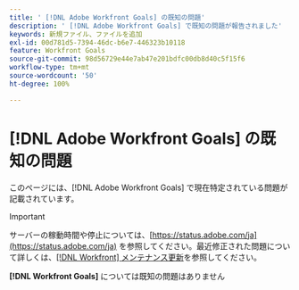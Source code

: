 ```yaml
---
title: ' [!DNL Adobe Workfront Goals] の既知の問題'
description: ' [!DNL Adobe Workfront Goals] で既知の問題が報告されました'
keywords: 新規ファイル、ファイルを追加
exl-id: 00d781d5-7394-46dc-b6e7-446323b10118
feature: Workfront Goals
source-git-commit: 98d56729e44e7ab47e201bdfc00db8d40c5f15f6
workflow-type: tm+mt
source-wordcount: '50'
ht-degree: 100%

---
```


# [!DNL Adobe Workfront Goals] の既知の問題

このページには、[!DNL Adobe Workfront Goals] で現在特定されている問題が記載されています。

>[!IMPORTANT]
>
>サーバーの稼動時間や停止については、[https://status.adobe.com/ja](https://status.adobe.com/ja) を参照してください。最近修正された問題について詳しくは、[[!DNL Workfront] メンテナンス更新](../maintenance/current-updates.md)を参照してください。

**[!DNL Workfront Goals]** については既知の問題はありません

<!--


-->
